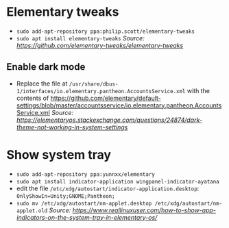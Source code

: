# Elementary tweaks
- `sudo add-apt-repository ppa:philip.scott/elementary-tweaks`
- `sudo apt install elementary-tweaks`
_Source: https://github.com/elementary-tweaks/elementary-tweaks_

## Enable dark mode
- Replace the file at `/usr/share/dbus-1/interfaces/io.elementary.pantheon.AccountsService.xml` with the contents of https://github.com/elementary/default-settings/blob/master/accountsservice/io.elementary.pantheon.AccountsService.xml
_Source: https://elementaryos.stackexchange.com/questions/24874/dark-theme-not-working-in-system-settings_

# Show system tray
- `sudo add-apt-repository ppa:yunnxx/elementary`
- `sudo apt install indicator-application wingpanel-indicator-ayatana`
- edit the file `/etc/xdg/autostart/indicator-application.desktop`: `OnlyShowIn=Unity;GNOME;Pantheon;`
- `sudo mv /etc/xdg/autostart/nm-applet.desktop /etc/xdg/autostart/nm-applet.old`
_Source: https://www.reallinuxuser.com/how-to-show-app-indicators-on-the-system-tray-in-elementary-os/_
